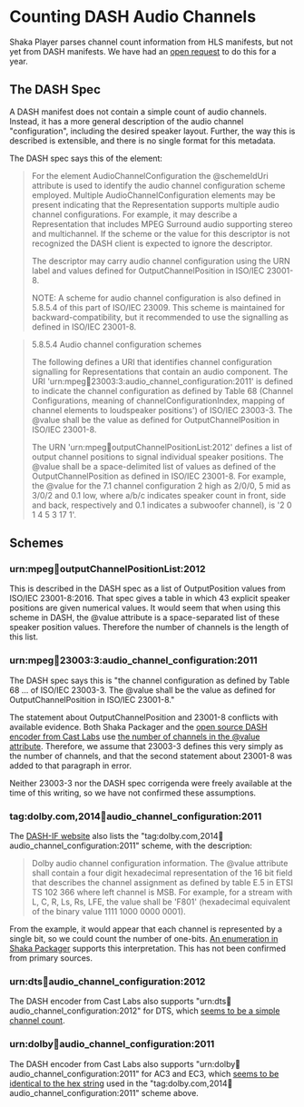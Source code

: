 # Counting DASH Audio Channels

Shaka Player parses channel count information from HLS manifests, but not yet
from DASH manifests.  We have had an [open request][dash_channels_request] to
do this for a year.

[dash_channels_request]: https://github.com/google/shaka-player/issues/424


## The DASH Spec

A DASH manifest does not contain a simple count of audio channels.  Instead, it
has a more general description of the audio channel "configuration", including
the desired speaker layout.  Further, the way this is described is extensible,
and there is no single format for this metadata.

The DASH spec says this of the <AudioChannelConfiguration> element:

> For the element AudioChannelConfiguration the @schemeIdUri attribute is used
> to identify the audio channel configuration scheme employed.  Multiple
> AudioChannelConfiguration elements may be present indicating that the
> Representation supports multiple audio channel configurations. For example, it
> may describe a Representation that includes MPEG Surround audio supporting
> stereo and multichannel. If the scheme or the value for this descriptor is not
> recognized the DASH client is expected to ignore the descriptor.
>
> The descriptor may carry audio channel configuration using the URN label and
> values defined for OutputChannelPosition in ISO/IEC 23001-8.
>
> NOTE: A scheme for audio channel configuration is also defined in 5.8.5.4 of
> this part of ISO/IEC 23009. This scheme is maintained for
> backward-compatibility, but it recommended to use the signalling as defined in
> ISO/IEC 23001-8.

> 5.8.5.4 Audio channel configuration schemes
>
> The following defines a URI that identifies channel configuration signalling
> for Representations that contain an audio component. The URI
> 'urn:mpeg:dash:23003:3:audio\_channel\_configuration:2011' is defined to
> indicate the channel configuration as defined by Table 68 (Channel
> Configurations, meaning of channelConfigurationIndex, mapping of channel
> elements to loudspeaker positions') of ISO/IEC 23003-3. The @value shall be
> the value as defined for OutputChannelPosition in ISO/IEC 23001-8.
>
> The URN 'urn:mpeg:dash:outputChannelPositionList:2012' defines a list of
> output channel positions to signal individual speaker positions. The @value
> shall be a space-delimited list of values as defined of the
> OutputChannelPosition as defined in ISO/IEC 23001-8. For example, the @value
> for the 7.1 channel configuration 2 high as 2/0/0, 5 mid as 3/0/2 and 0.1 low,
> where a/b/c indicates speaker count in front, side and back, respectively and
> 0.1 indicates a subwoofer channel), is '2 0 1 4 5 3 17 1'.


## Schemes

### urn:mpeg:dash:outputChannelPositionList:2012

This is described in the DASH spec as a list of OutputPosition values from
ISO/IEC 23001-8:2016.  That spec gives a table in which 43 explicit speaker
positions are given numerical values.  It would seem that when using this scheme
in DASH, the @value attribute is a space-separated list of these speaker
position values.  Therefore the number of channels is the length of this list.


### urn:mpeg:dash:23003:3:audio\_channel\_configuration:2011

The DASH spec says this is "the channel configuration as defined by Table 68 ...
of ISO/IEC 23003-3. The @value shall be the value as defined for
OutputChannelPosition in ISO/IEC 23001-8."

The statement about OutputChannelPosition and 23001-8 conflicts with available
evidence.  Both Shaka Packager and the [open source DASH encoder from Cast
Labs][cast_labs_23003] use [the number of channels in the @value
attribute][shaka_packager_23003]. Therefore, we assume that 23003-3 defines this
very simply as the number of channels, and that the second statement about
23001-8 was added to that paragraph in error.

Neither 23003-3 nor the DASH spec corrigenda were freely available at the time
of this writing, so we have not confirmed these assumptions.

[cast_labs_23003]: https://github.com/castlabs/dashencrypt/blob/1d604896/dash.fragmencrypter/src/main/java/com/castlabs/dash/helpers/DashHelper.java#L193
[shaka_packager_23003]: https://github.com/google/shaka-packager/blob/4ba5bec6/packager/mpd/base/xml/xml_node.cc#L378


### tag:dolby.com,2014:dash:audio\_channel\_configuration:2011

The [DASH-IF website][dash_if_audio_config] also lists the
"tag:dolby.com,2014:dash:audio\_channel\_configuration:2011" scheme, with the
description:

> Dolby audio channel configuration information. The @value attribute shall
> contain a four digit hexadecimal representation of the 16 bit field that
> describes the channel assignment as defined by table E.5 in ETSI TS 102 366
> where left channel is MSB. For example, for a stream with L, C, R, Ls, Rs,
> LFE, the value shall be 'F801' (hexadecimal equivalent of the binary value
> 1111 1000 0000 0001).

From the example, it would appear that each channel is represented by a single
bit, so we could count the number of one-bits.  [An enumeration in Shaka
Packager][shaka_packager_ec3_enum] supports this interpretation.  This has not
been confirmed from primary sources.

[dash_if_audio_config]: http://dashif.org/identifiers/audio-source-data/
[shaka_packager_ec3_enum]: https://github.com/google/shaka-packager/blob/47363dd0/packager/media/codecs/ec3_audio_util.cc#L34


### urn:dts:dash:audio\_channel\_configuration:2012

The DASH encoder from Cast Labs also supports
"urn:dts:dash:audio\_channel\_configuration:2012" for DTS, which [seems to be a
simple channel count][cast_labs_dash_2012].

[cast_labs_dash_2012]: https://github.com/castlabs/dashencrypt/blob/1d604896/dash.fragmencrypter/src/main/java/com/castlabs/dash/helpers/DashHelper.java#L321


### urn:dolby:dash:audio\_channel\_configuration:2011

The DASH encoder from Cast Labs also supports
"urn:dolby:dash:audio\_channel\_configuration:2011" for AC3 and EC3, which [seems
to be identical to the hex string][cast_labs_dolby] used in the
"tag:dolby.com,2014:dash:audio\_channel\_configuration:2011" scheme above.

[cast_labs_dolby]: https://github.com/castlabs/dashencrypt/blob/1d604896/dash.fragmencrypter/src/main/java/com/castlabs/dash/helpers/DashHelper.java#L100
